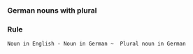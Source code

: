 ### German nouns with plural

### Rule


```
Noun in English - Noun in German ~  Plural noun in German
```
